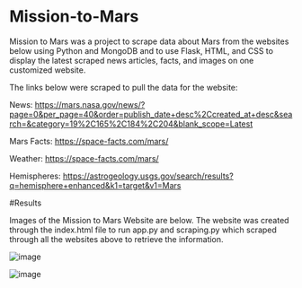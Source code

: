 # Mission-to-Mars
Mission to Mars was a project to scrape data about Mars from the websites below using Python and MongoDB and to use Flask, HTML, and CSS to display the latest scraped news articles, facts, and images on one customized website.

The links below were scraped to pull the data for the website:

News: https://mars.nasa.gov/news/?page=0&per_page=40&order=publish_date+desc%2Ccreated_at+desc&search=&category=19%2C165%2C184%2C204&blank_scope=Latest

Mars Facts: https://space-facts.com/mars/

Weather: https://space-facts.com/mars/

Hemispheres: https://astrogeology.usgs.gov/search/results?q=hemisphere+enhanced&k1=target&v1=Mars

#Results

Images of the Mission to Mars Website are below. The website was created through the index.html file to run app.py and scraping.py which scraped through all the websites above to retrieve the information. 

![image](https://user-images.githubusercontent.com/103547108/177207283-ed60d12c-e61a-4775-9a3e-050e80df548b.png)

![image](https://user-images.githubusercontent.com/103547108/177207292-0cb7e4b2-44fd-476c-bafd-2b9753e1eeaa.png)
